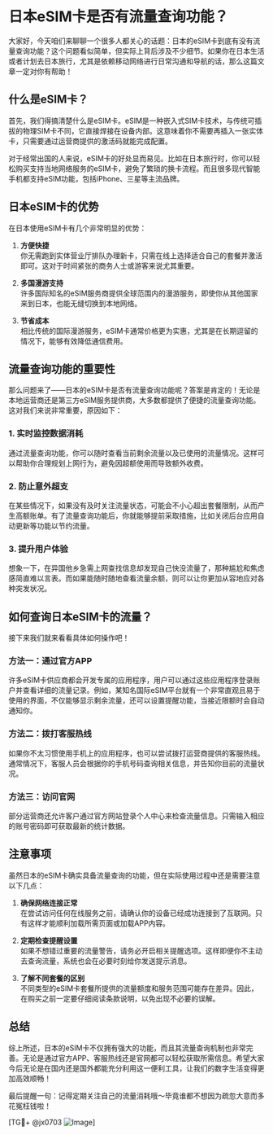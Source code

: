 # 日本eSIM卡是否有流量查询功能？

大家好，今天咱们来聊聊一个很多人都关心的话题：日本的eSIM卡到底有没有流量查询功能？这个问题看似简单，但实际上背后涉及不少细节。如果你在日本生活或者计划去日本旅行，尤其是依赖移动网络进行日常沟通和导航的话，那么这篇文章一定对你有帮助！

## 什么是eSIM卡？

首先，我们得搞清楚什么是eSIM卡。eSIM是一种嵌入式SIM卡技术，与传统可插拔的物理SIM卡不同，它直接焊接在设备内部。这意味着你不需要再插入一张实体卡，只需要通过运营商提供的激活码就能完成配置。

对于经常出国的人来说，eSIM卡的好处显而易见。比如在日本旅行时，你可以轻松购买支持当地网络服务的eSIM卡，避免了繁琐的换卡流程。而且很多现代智能手机都支持eSIM功能，包括iPhone、三星等主流品牌。

## 日本eSIM卡的优势

在日本使用eSIM卡有几个非常明显的优势：

1. **方便快捷**  
   你无需跑到实体营业厅排队办理新卡，只需在线上选择适合自己的套餐并激活即可。这对于时间紧张的商务人士或游客来说尤其重要。

2. **多国漫游支持**  
   许多国际知名的eSIM服务商提供全球范围内的漫游服务，即使你从其他国家来到日本，也能无缝切换到本地网络。

3. **节省成本**  
   相比传统的国际漫游服务，eSIM卡通常价格更为实惠，尤其是在长期逗留的情况下，能够有效降低通信费用。

## 流量查询功能的重要性

那么问题来了——日本的eSIM卡是否有流量查询功能呢？答案是肯定的！无论是本地运营商还是第三方eSIM服务提供商，大多数都提供了便捷的流量查询功能。这对我们来说非常重要，原因如下：

### 1. 实时监控数据消耗  
通过流量查询功能，你可以随时查看当前剩余流量以及已使用的流量情况。这样可以帮助你合理规划上网行为，避免因超额使用而导致额外收费。

### 2. 防止意外超支  
在某些情况下，如果没有及时关注流量状态，可能会不小心超出套餐限制，从而产生高额账单。有了流量查询功能后，你就能够提前采取措施，比如关闭后台应用自动更新等功能以节约流量。

### 3. 提升用户体验  
想象一下，在异国他乡急需上网查找信息却发现自己快没流量了，那种尴尬和焦虑感简直难以言表。而如果能随时随地查看流量余额，则可以让你更加从容地应对各种突发状况。

## 如何查询日本eSIM卡的流量？

接下来我们就来看看具体如何操作吧！

### 方法一：通过官方APP  
许多eSIM卡供应商都会开发专属的应用程序，用户可以通过这些应用程序登录账户并查看详细的流量记录。例如，某知名国际eSIM平台就有一个非常直观且易于使用的界面，不仅能够显示剩余流量，还可以设置提醒功能，当接近限额时会自动通知你。

### 方法二：拨打客服热线  
如果你不太习惯使用手机上的应用程序，也可以尝试拨打运营商提供的客服热线。通常情况下，客服人员会根据你的手机号码查询相关信息，并告知你目前的流量状况。

### 方法三：访问官网  
部分运营商还允许客户通过官方网站登录个人中心来检查流量信息。只需输入相应的账号密码即可获取最新的统计数据。

## 注意事项

虽然日本的eSIM卡确实具备流量查询的功能，但在实际使用过程中还是需要注意以下几点：

1. **确保网络连接正常**  
   在尝试访问任何在线服务之前，请确认你的设备已经成功连接到了互联网。只有这样才能顺利加载所需页面或加载APP内容。

2. **定期检查提醒设置**  
   如果不想错过重要的流量警告，请务必开启相关提醒选项。这样即便你不主动去查询流量，系统也会在必要时刻给你发送提示消息。

3. **了解不同套餐的区别**  
   不同类型的eSIM卡套餐所提供的流量额度和服务范围可能存在差异。因此，在购买之前一定要仔细阅读条款说明，以免出现不必要的误解。

## 总结

综上所述，日本的eSIM卡不仅拥有强大的功能，而且其流量查询机制也非常完善。无论是通过官方APP、客服热线还是官网都可以轻松获取所需信息。希望大家今后无论是在国内还是国外都能充分利用这一便利工具，让我们的数字生活变得更加高效顺畅！

最后提醒一句：记得定期关注自己的流量消耗哦～毕竟谁都不想因为疏忽大意而多花冤枉钱啦！

[TG💪+ @jx0703 ![Image](https://github.com/user-attachments/assets/dbca1d08-cadb-493c-b0ec-ad6f7a83f270)]